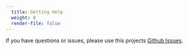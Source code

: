 ```yaml
---
  title: Getting Help
  weight: 8
  render-file: false
---
```


If you have questions or issues, please use this projects [Github Issues](https://github.com/logicalparadox/chai/issues).